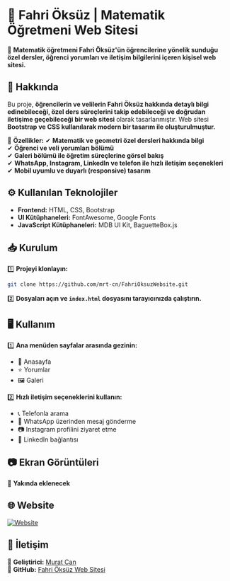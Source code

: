 # 📘 Fahri Öksüz | Matematik Öğretmeni Web Sitesi

🔹 **Matematik öğretmeni Fahri Öksüz'ün öğrencilerine yönelik sunduğu özel dersler, öğrenci yorumları ve iletişim bilgilerini içeren kişisel web sitesi.**

## 📌 Hakkında
Bu proje, **öğrencilerin ve velilerin Fahri Öksüz hakkında detaylı bilgi edinebileceği, özel ders süreçlerini takip edebileceği ve doğrudan iletişime geçebileceği bir web sitesi** olarak tasarlanmıştır. Web sitesi **Bootstrap ve CSS kullanılarak modern bir tasarım ile oluşturulmuştur.**

🚀 **Özellikler:**
✔ **Matematik ve geometri özel dersleri hakkında bilgi**  
✔ **Öğrenci ve veli yorumları bölümü**  
✔ **Galeri bölümü ile öğretim süreçlerine görsel bakış**  
✔ **WhatsApp, Instagram, LinkedIn ve telefon ile hızlı iletişim seçenekleri**  
✔ **Mobil uyumlu ve duyarlı (responsive) tasarım**  

## ⚙ Kullanılan Teknolojiler
- **Frontend:** HTML, CSS, Bootstrap
- **UI Kütüphaneleri:** FontAwesome, Google Fonts
- **JavaScript Kütüphaneleri:** MDB UI Kit, BaguetteBox.js

## 📥 Kurulum
1️⃣ **Projeyi klonlayın:**
```sh
git clone https://github.com/mrt-cn/FahriOksuzWebsite.git
```

2️⃣ **Dosyaları açın ve `index.html` dosyasını tarayıcınızda çalıştırın.**

## 🖥 Kullanım
1️⃣ **Ana menüden sayfalar arasında gezinin:**
   - 📌 Anasayfa
   - ⭐ Yorumlar
   - 🖼 Galeri
   
2️⃣ **Hızlı iletişim seçeneklerini kullanın:**
   - 📞 Telefonla arama
   - 💬 WhatsApp üzerinden mesaj gönderme
   - 📷 Instagram profilini ziyaret etme
   - 🔗 LinkedIn bağlantısı

## 📷 Ekran Görüntüleri
🚀 **Yakında eklenecek**

## 🌐 Website
[![Website](https://img.shields.io/badge/Website-Visit-blue?style=flat&logo=google-chrome)](https://fahrioksuzmatematikogretmeni.netlify.app/)

## 📩 İletişim
📧 **Geliştirici:** [Murat Can](https://github.com/mrt-cn)  
🔗 **GitHub:** [Fahri Öksüz Web Sitesi](https://github.com/mrt-cn/math_instructor_portfolio_basic)
 
